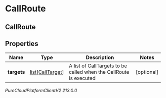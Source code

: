 # CallRoute

## CallRoute

## Properties

|Name | Type | Description | Notes|
|------------ | ------------- | ------------- | -------------|
| **targets** | [list[CallTarget]](CallTarget) | A list of CallTargets to be called when the CallRoute is executed | [optional] |



_PureCloudPlatformClientV2 213.0.0_
